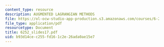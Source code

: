 ```yaml
---
content_type: resource
description: AUGMENTED LAGRANGIAN METHODS
file: https://ol-ocw-studio-app-production.s3.amazonaws.com/courses/6-252j-nonlinear-programming-spring-2003/b93d14cec255fd161c2e26ada0ae15e7_6252_slides17.pdf
file_type: application/pdf
resourcetype: Document
title: 6252_slides17.pdf
uid: b93d14ce-c255-fd16-1c2e-26ada0ae15e7
---
```

